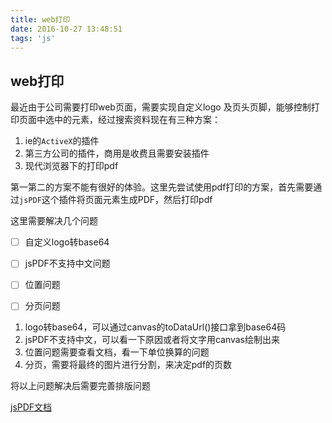 ```yaml
---
title: web打印
date: 2016-10-27 13:48:51
tags: 'js'
---
```

## web打印

最近由于公司需要打印web页面，需要实现自定义logo 及页头页脚，能够控制打印页面中选中的元素，经过搜索资料现在有三种方案：

1. ie的`ActiveX`的插件
2. 第三方公司的插件，商用是收费且需要安装插件
3. 现代浏览器下的打印pdf

第一第二的方案不能有很好的体验。这里先尝试使用pdf打印的方案，首先需要通过`jsPDF`这个插件将页面元素生成PDF，然后打印pdf

这里需要解决几个问题
- [ ] 自定义logo转base64
- [ ] jsPDF不支持中文问题
- [ ] 位置问题
- [ ] 分页问题


1. logo转base64，可以通过canvas的toDataUrl()接口拿到base64码
2. jsPDF不支持中文，可以看一下原因或者将文字用canvas绘制出来
3. 位置问题需要查看文档，看一下单位换算的问题
4. 分页，需要将最终的图片进行分割，来决定pdf的页数

将以上问题解决后需要完善排版问题

[jsPDF文档](http://rawgit.com/MrRio/jsPDF/master/docs/global.html)
